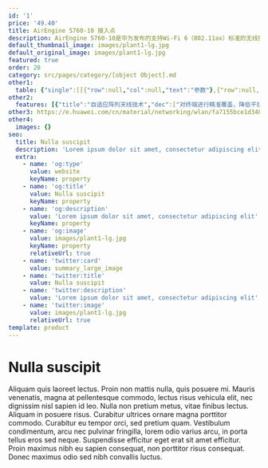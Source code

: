 ```yaml
---
id: '1'
price: '49.40'
title: AirEngine 5760-10 接入点
description: AirEngine 5760-10是华为发布的支持Wi-Fi 6（802.11ax）标准的无线接入点产品。支持2×2 MIMO，2.4GHz和5GHz双频同时提供业务，整机速率可达1.775Gbps。内置智能天线，信号随用户而动，带来更好的覆盖效果。适合部署在中小型企业、咖啡厅、休闲中心等场景。
default_thumbnail_image: images/plant1-lg.jpg
default_original_image: images/plant1-lg.jpg
featured: true
order: 20
category: src/pages/category/[object Object].md
other1: 
  table: {"single":[[{"row":null,"col":null,"text":"参数"},{"row":null,"col":null,"text":"AirEngine 5760-10"}],[{"row":null,"col":null,"text":"尺寸（宽 x 深 x 高）"},{"row":null,"col":null,"text":"200mm×200mm×47mm"}],[{"row":null,"col":null,"text":"电源输入"},{"row":null,"col":null,"text":"DC：12V±10%\nPoE供电：满足802.3at以太网供电标准"}],[{"row":null,"col":null,"text":"最大功耗"},{"row":null,"col":null,"text":"15.8W（不含USB和IOT）\n说明：实际最大功耗遵照不同国家和地区法规而有所不同。"}],[{"row":null,"col":null,"text":"天线类型"},{"row":null,"col":null,"text":"内置智能天线"}],[{"row":null,"col":null,"text":"可同时在线的用户数量"},{"row":null,"col":null,"text":"≤512\n说明：使用环境不同实际用户数存在差异。"}],[{"row":null,"col":null,"text":"最大发射功率"},{"row":null,"col":null,"text":"2.4G：25dBm（组合功率）\n5G：25dBm（组合功率）\n说明： 实际发射功率遵照不同国家和地区法规而有所不同。"}],[{"row":null,"col":null,"text":"MIMO:空间流"},{"row":null,"col":null,"text":"2.4G:2×2:2  5G:2×2:2"}],[{"row":null,"col":null,"text":"无线协议"},{"row":null,"col":null,"text":"802.11a/b/g/n/ac/ac wave2/11ax"}],[{"row":null,"col":null,"text":"最高速率"},{"row":null,"col":null,"text":"1.775 Gbps"}]]}
other2:
  features: [{"title":"自适应阵列天线技术","dec":["对终端进行精准覆盖，降低干扰，提升信号质量，信号随用户而动"]},{"title":"物联网扩展","dec":["USB扩展物联网模块，支持RFID、ZigBee等物联协议"]},{"title":"云管理","dec":["可通过华为云管理平台对AP设备及业务进行管理和运维，节省网络运维成本"]}]
other3: https://e.huawei.com/cn/material/networking/wlan/fa7155bce1d348e292dc96f2e5881ef4
other4:
  images: {}
seo:
  title: Nulla suscipit
  description: 'Lorem ipsum dolor sit amet, consectetur adipiscing elit'
  extra:
    - name: 'og:type'
      value: website
      keyName: property
    - name: 'og:title'
      value: Nulla suscipit
      keyName: property
    - name: 'og:description'
      value: 'Lorem ipsum dolor sit amet, consectetur adipiscing elit'
      keyName: property
    - name: 'og:image'
      value: images/plant1-lg.jpg
      keyName: property
      relativeUrl: true
    - name: 'twitter:card'
      value: summary_large_image
    - name: 'twitter:title'
      value: Nulla suscipit
    - name: 'twitter:description'
      value: 'Lorem ipsum dolor sit amet, consectetur adipiscing elit'
    - name: 'twitter:image'
      value: images/plant1-lg.jpg
      relativeUrl: true
template: product
---
```


# Nulla suscipit

Aliquam quis laoreet lectus. Proin non mattis nulla, quis posuere mi. Mauris venenatis, magna at pellentesque commodo, lectus risus vehicula elit, nec dignissim nisl sapien id leo. Nulla non pretium metus, vitae finibus lectus. Aliquam in posuere risus. Curabitur ultrices ornare magna porttitor commodo. Curabitur eu tempor orci, sed pretium quam. Vestibulum condimentum, arcu nec pulvinar fringilla, lorem odio varius arcu, in porta tellus eros sed neque. Suspendisse efficitur eget erat sit amet efficitur. Proin maximus nibh eu sapien consequat, non porttitor risus consequat. Donec maximus odio sed nibh convallis luctus.